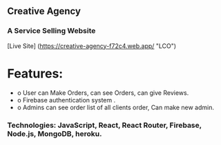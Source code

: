 ## Creative Agency  
### A Service Selling Website 
[Live Site] (https://creative-agency-f72c4.web.app/ "LCO")
# Features: 
- o	User can Make Orders, can see Orders, can give Reviews.
- o	Firebase authentication system .
- o	Admins can see order list of all clients order, Can make new admin. 
### Technologies:  JavaScript, React, React Router, Firebase, Node.js, MongoDB, heroku.
